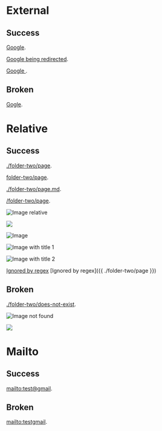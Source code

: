 # External

## Success

[Google](https://www.google.fr/).

[Google being redirected](https://google.fr/).

<a href="https://www.google.com"> Google </a>.

## Broken

[Gogle](https://www.gogle.fr/).

# Relative

## Success

<!-- This not works in Docsify mode, but it has to in custom mode. -->
<!-- Relative link paths should be considered as absolute paths and auto-completed by "content" when necessary -->

[./folder-two/page](./folder-two/page).

[folder-two/page](folder-two/page).

[./folder-two/page.md](./folder-two/page.md).

[/folder-two/page](/folder-two/page).

![Image relative](content/folder-one/images/image.jpg)

<img src="content/folder-one/images/image.jpg"/>

![Image](/content/folder-one/images/image.jpg)

![Image with title 1](/content/folder-one/images/image.jpg "Image 1")

![Image with title 2](/content/folder-one/images/image.jpg 'Image 2')

<!-- Specific use-cases. Should be ignored by regex -->
[Ignored by regex]({{./folder-two/page}})
[Ignored by regex]({{ ./folder-two/page }})

## Broken

[./folder-two/does-not-exist](./folder-two/does-not-exist).

![Image not found](content/folder-one/images/imageNotFound.jpg)

<img src="content/folder-one/images/imageNotFound.jpg"/>

# Mailto

## Success

[mailto:test@gmail](mailto:test@gmail).

## Broken

[mailto:testgmail](mailto:testgmail).
